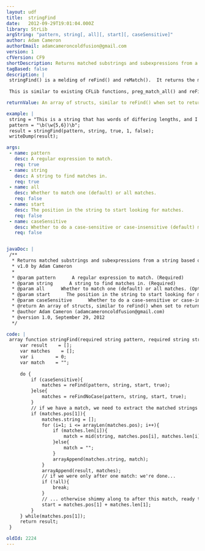 ```yaml
---
layout: udf
title:  stringFind
date:   2012-09-29T19:01:04.000Z
library: StrLib
argString: "pattern, string[, all][, start][, caseSensitive]"
author: Adam Cameron
authorEmail: adamcameroncoldfusion@gmail.com
version: 1
cfVersion: CF9
shortDescription: Returns matched substrings and subexpressions from a string based on a regular expression pattern
tagBased: false
description: |
 stringFind() is a melding of reFind() and reMatch().  It returns the match as well as all sub-expression matches as pos and len values (similar to reFind()), as well as the substring that the pos &amp; len values refer to (like reMatch()). Finds one or all matches.
 
 This is similar to existing CFLib functions, preg_match_all() and reFindAll(), but more-closely matches its native counterparts.

returnValue: An array of structs, similar to reFind() when set to return subexpressions.

example: |
 string = "This is a string that has words of differing lengths, and I'm gonna use stringFind() to return the words that are five or six characters long";
 pattern = "\b(\w{5,6})\b";
 result = stringFind(pattern, string, true, 1, false);
 writeDump(result);

args:
 - name: pattern
   desc: A regular expression to match.
   req: true
 - name: string
   desc: A string to find matches in.
   req: true
 - name: all
   desc: Whether to match one (default) or all matches.
   req: false
 - name: start
   desc: The position in the string to start looking for matches.
   req: false
 - name: caseSensitive
   desc: Whether to do a case-sensitive or case-insensitive (default) match.
   req: false


javaDoc: |
 /**
  * Returns matched substrings and subexpressions from a string based on a regular expression pattern
  * v1.0 by Adam Cameron
  * 
  * @param pattern      A regular expression to match. (Required)
  * @param string      A string to find matches in. (Required)
  * @param all      Whether to match one (default) or all matches. (Optional)
  * @param start      The position in the string to start looking for matches. (Optional)
  * @param caseSensitive      Whether to do a case-sensitive or case-insensitive (default) match. (Optional)
  * @return An array of structs, similar to reFind() when set to return subexpressions. 
  * @author Adam Cameron (adamcameroncoldfusion@gmail.com) 
  * @version 1.0, September 29, 2012 
  */

code: |
 array function stringFind(required string pattern, required string string, boolean all=false, numeric start=1, boolean caseSensitive=false){
     var result    = [];
     var matches    = [];
     var i        = 0;
     var match    = "";
 
     do {
         if (caseSensitive){
             matches = reFind(pattern, string, start, true);
         }else{
             matches = reFindNoCase(pattern, string, start, true);
         }
         // if we have a match, we need to extract the matched strings too
         if (matches.pos[1]){
             matches.string = [];
             for (i=1; i <= arrayLen(matches.pos); i++){
                 if (matches.len[i]){
                     match = mid(string, matches.pos[i], matches.len[i]);
                 }else{
                     match = "";
                 }
                 arrayAppend(matches.string, match);
             }
             arrayAppend(result, matches);
             // if we were only after one match: we're done...
             if (!all){
                 break;
             }
             // ... otherwise shimmy along to after this match, ready to look for the next one
             start = matches.pos[1] + matches.len[1];
         }
     } while(matches.pos[1]);
     return result;
 }

oldId: 2224
---
```


